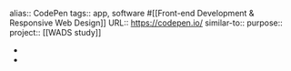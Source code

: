 alias:: CodePen
tags:: app, software #[[Front-end Development & Responsive Web Design]]
URL:: https://codepen.io/
similar-to::
purpose::
project:: [[WADS study]]

-
-